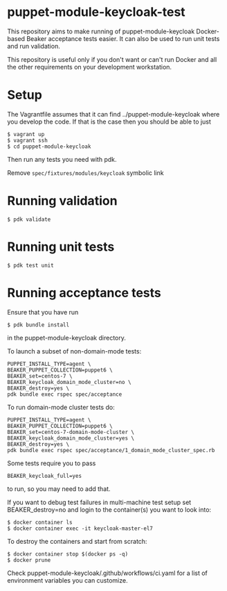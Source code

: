 # puppet-module-keycloak-test

This repository aims to make running of puppet-module-keycloak Docker-based
Beaker acceptance tests easier. It can also be used to run unit tests and run
validation.

This repository is useful only if you don't want or can't run Docker and all
the other requirements on your development workstation.

# Setup

The Vagrantfile assumes that it can find ../puppet-module-keycloak where you
develop the code. If that is the case then you should be able to just

    $ vagrant up
    $ vagrant ssh
    $ cd puppet-module-keycloak

Then run any tests you need with pdk.

Remove `spec/fixtures/modules/keycloak` symbolic link

# Running validation

    $ pdk validate

# Running unit tests

    $ pdk test unit

# Running acceptance tests

Ensure that you have run

    $ pdk bundle install

in the puppet-module-keycloak directory.

To launch a subset of non-domain-mode tests:

    PUPPET_INSTALL_TYPE=agent \
    BEAKER_PUPPET_COLLECTION=puppet6 \
    BEAKER_set=centos-7 \
    BEAKER_keycloak_domain_mode_cluster=no \
    BEAKER_destroy=yes \
    pdk bundle exec rspec spec/acceptance

To run domain-mode cluster tests do:

    PUPPET_INSTALL_TYPE=agent \
    BEAKER_PUPPET_COLLECTION=puppet6 \
    BEAKER_set=centos-7-domain-mode-cluster \
    BEAKER_keycloak_domain_mode_cluster=yes \
    BEAKER_destroy=yes \
    pdk bundle exec rspec spec/acceptance/1_domain_mode_cluster_spec.rb

Some tests require you to pass

    BEAKER_keycloak_full=yes

to run, so you may need to add that.

If you want to debug test failures in multi-machine test setup set BEAKER_destroy=no
and login to the container(s) you want to look into:

    $ docker container ls
    $ docker container exec -it keycloak-master-el7

To destroy the containers and start from scratch:

    $ docker container stop $(docker ps -q)
    $ docker prune

Check puppet-module-keycloak/.github/workflows/ci.yaml for a list of
environment variables you can customize.
